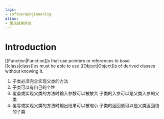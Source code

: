 ```yaml
---
tags: 
- softwareEngineering 
alias:
- 里氏替换原则
---
```

# Introduction
[[Function|Function]]s that use pointers or references to base
[[class|class]]es must be able to use [[Object|Object]]s of derived classes without knowing it.

1. 子类必须完全实现父类的方法
2. 子类可以有自己的个性
3. 覆盖或实现父类的方法时输入参数可以被放大
   子类的入参可以是父类入参的父类
4. 覆写或实现父类的方法时输出结果可以被缩小
   子类的返回值可以是父类返回值的子类